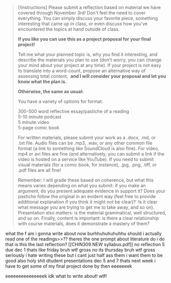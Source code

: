 
> [!instructions]
> Please submit a reflection based on material we have covered through November 3rd! Don't feel the need to cover everything. You can simply discuss your favorite piece, something interesting that came up in class, or even discuss how you've encountered the topics at hand outside of class.
>     
> **If you like you can use this as a project proposal for your final project!**
> 
> Tell me what your planned topic is, why you find it interesting, and describe the materials you plan to use (don't worry, you can change your mind about your project at any time). If your project is not easy to translate into a word-count, propose an alternative way of assessing total content,  **and I will consider your proposal and let you know what the plan is.**
> 
> **Otherwise, the same as usual:**
> 
> You have a variety of options for format:
> 
> 300-500 word reflective essay/pastiche of a reading  
> 5-10 minute podcast  
> 5 minute video  
> 5-page comic book
> 
> For written materials, please submit your work as a .docx, .md, or .txt file. Audio files can be .mp3, .wav, or any other common file format (a link to something like SoundCloud is also fine). For video, mp4 or avi files are fine (and alternatively, you can submit a link if the video is hosted on a service like YouTube). If you need to submit visual materials (for a comic book, for instance), .jpg, .png, .tiff, or .pdf files are all fine!
> 
> Remember: I will grade these based on coherence, but what this means varies depending on what you submit: if you make an argument, do you present adequate evidence in support it? Does your pastiche follow the original in an evident way (feel free to provide additional explanation if you think it might not be clear)?  Is it clear what message you are trying to get me to take away, and so on). Presentation also matters: is the material grammatical, well structured, and so on. Finally, content is important: is there a clear relationship with course materials, does it demonstrate a mastery of them?

what the f am i gonna write about now 
burhhuhuhuhuhhu
should i actually read one of the readings>>??
theres the one prompt about literature
do i do that
is this the last reflection?
[[CHIN309 NEW syllabus.pdf]]
no reflection 5 due dec 1
thats like friday
bruh wtf gross no its thursday bruh wtf gross seriously
i hate writing these but i cant just half ass them i want them to be good
also holy shit dtudent presentations dec 5 and 7 thats next week i have to get some of my final project done by then
eeeeeeek


eeeeeeeeeeeeeeek
idk what to write about!
wtf!
